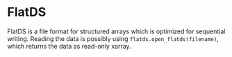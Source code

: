 # FlatDS

FlatDS is a file format for structured arrays which is optimized for sequential
writing. Reading the data is possibly using `flatds.open_flatds(filename)`,
which returns the data as read-only xarray.

